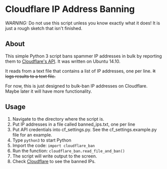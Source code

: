 # Cloudflare IP Address Banning

*WARNING:* Do not use this script unless you know exactly what it does! It is just a rough sketch that isn't finished.

## About

This simple Python 3 script bans spammer IP addresses in bulk by reporting them to [Cloudflare's API](https://www.cloudflare.com/docs/client-api.html). It was written on Ubuntu 14.10.

It reads from a text file that contains a list of IP addresses, one per line. ~~It logs results to a text file.~~

For now, this is just designed to bulk-ban IP addresses on Cloudflare. Maybe later it will have more functionality.

## Usage

1. Navigate to the directory where the script is.
2. Put IP addresses in a file called banned_ips.txt, one per line
3. Put API credentials into cf_settings.py. See the cf_settings.example.py file for an example.
4. Type `python3` to start Python
5. Import the code: `import cloudflare_ban`
6. Run the function: `cloudflare_ban.read_file_and_ban()`
7. The script will write output to the screen.
8. Check [Cloudflare](https://www.cloudflare.com/threat-control) to see the banned IPs.

